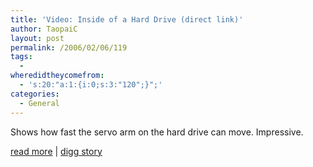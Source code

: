 ```yaml
---
title: 'Video: Inside of a Hard Drive (direct link)'
author: TaopaiC
layout: post
permalink: /2006/02/06/119
tags:
  - 
wheredidtheycomefrom:
  - 's:20:"a:1:{i:0;s:3:"120";}";'
categories:
  - General
---
```

Shows how fast the servo arm on the hard drive can move. Impressive.

[read more][1]&nbsp;|&nbsp;[digg story][2]

 [1]: http://www.engr.colostate.edu/~dga/video_demos/controls/CSU_Controls_Lab/computer_hard-drive.wmv
 [2]: http://digg.com/movies/Video:_Inside_of_a_Hard_Drive_(direct_link)